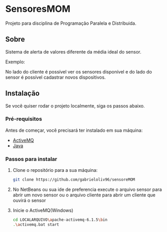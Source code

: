 # SensoresMOM

Projeto para disciplina de Programação Paralela e Distribuida.

## Sobre

Sistema de alerta de valores diferente da média ideal do sensor.

Exemplo:

No lado do cliente é possível ver os sensores disponível e do lado do sensor é possível cadastrar novos dispositivos.

## Instalação

Se você quiser rodar o projeto localmente, siga os passos abaixo.

### Pré-requisitos

Antes de começar, você precisará ter instalado em sua máquina:

- [ActiveMQ]([https://nodejs.org/](https://activemq.apache.org/))
- [Java](https://www.oracle.com/java/technologies/javase-jdk21-downloads.html) 

### Passos para instalar

1. Clone o repositório para a sua máquina:

   ```bash
   git clone https://github.com/gabrieloliv96/sensoreMOM

2. No NetBeans ou sua ide de preferencia execute o arquivo sensor para abrir um novo sensor ou o arquivo cliente para abrir um cliente que ouvirá o sensor
3. Inicie o ActiveMQ(Windows)

   ```bash
   cd LOCALARQUIVO\apache-activemq-6.1.5\bin
   .\activemq.bat start
